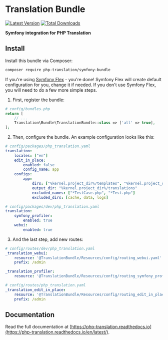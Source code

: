 # Translation Bundle

[![Latest Version](https://img.shields.io/github/release/php-translation/symfony-bundle.svg?style=flat-square)](https://github.com/php-translation/symfony-bundle/releases)
[![Total Downloads](https://img.shields.io/packagist/dt/php-translation/symfony-bundle.svg?style=flat-square)](https://packagist.org/packages/php-translation/symfony-bundle)

**Symfony integration for PHP Translation**

## Install

Install this bundle via Composer:

```bash
composer require php-translation/symfony-bundle
```

If you're using [Symfony Flex][symfony_flex] - you're done! Symfony Flex will create default
configuration for you, change it if needed. If you don't use Symfony Flex, you will need to do
a few more simple steps.

1. First, register the bundle:

```php
# config/bundles.php
return [
    // ...
    Translation\Bundle\TranslationBundle::class => ['all' => true],
];
```

2. Then, configure the bundle. An example configuration looks like this:

```yaml
# config/packages/php_translation.yaml
translation:
    locales: ["en"]
    edit_in_place:
        enabled: false
        config_name: app
    configs:
        app:
            dirs: ["%kernel.project_dir%/templates", "%kernel.project_dir%/src"]
            output_dir: "%kernel.project_dir%/translations"
            excluded_names: ["*TestCase.php", "*Test.php"]
            excluded_dirs: [cache, data, logs]
```

```yaml
# config/packages/dev/php_translation.yaml
translation:
    symfony_profiler:
        enabled: true
    webui:
        enabled: true
```

3. And the last step, add new routes:

```yaml
# config/routes/dev/php_translation.yaml
_translation_webui:
    resource: '@TranslationBundle/Resources/config/routing_webui.yaml'
    prefix: /admin

_translation_profiler:
    resource: '@TranslationBundle/Resources/config/routing_symfony_profiler.yaml'
```

```yaml
# config/routes/php_translation.yaml
_translation_edit_in_place:
    resource: '@TranslationBundle/Resources/config/routing_edit_in_place.yaml'
    prefix: /admin
```

## Documentation

Read the full documentation at [https://php-translation.readthedocs.io](https://php-translation.readthedocs.io/en/latest/).


[symfony_flex]: https://github.com/symfony/flex
